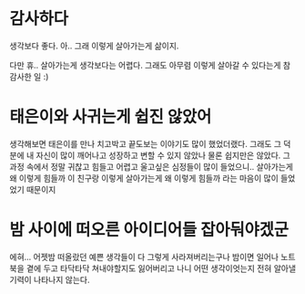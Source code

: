 
# 감사하다

생각보다 좋다.
아..
그래 이렇게 살아가는게 삶이지.

다만 휴..
살아가는게 생각보다는 어렵다.
그래도 아무렴 이렇게 살아갈 수 있다는게 참 감사한 일 :)

# 태은이와 사귀는게 쉽진 않았어

생각해보면
태은이를 만나
치고박고 끝도보는 이야기도 많이 했었더랬다.
그래도 그 덕분에 내 자신이 많이 깨어나고 성장하고 변할 수 있지 않았나
물론 쉽지만은 않았다.
그 과정 속에서 정말 귀찮고
힘들고 어렵고
울고싶은 심정들이 많이 들었으니..
살아가는게 왜 이렇게 힘들까
이 친구랑 이렇게 살아가는게 왜 이렇게 힘들까
라는 마음이 많이 들었었기 때문이지

# 밤 사이에 떠오른 아이디어들 잡아둬야겠군

에혀...
어젯밤 떠올랐던 예쁜 생각들이 다 그렇게 사라져버리는구나
밤이면 일어나 노트북을 곁에 두고 타닥타닥 쳐내야할지도
잃어버리고 나니 어떤 생각이엇는지 전혀 알아낼 기력이 나타나지 않는다.
